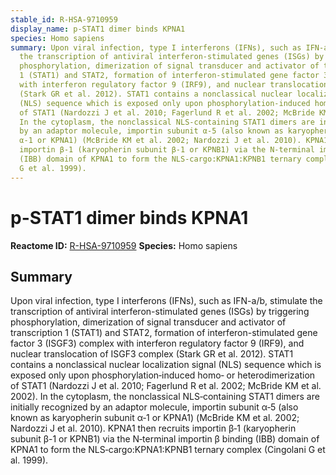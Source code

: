 ```yaml
---
stable_id: R-HSA-9710959
display_name: p-STAT1 dimer binds KPNA1
species: Homo sapiens
summary: Upon viral infection, type I interferons (IFNs), such as IFN-a/b, stimulate
  the transcription of antiviral interferon-stimulated genes (ISGs) by triggering
  phosphorylation, dimerization of signal transducer and activator of transcription
  1 (STAT1) and STAT2, formation of interferon-stimulated gene factor 3 (ISGF3) complex
  with interferon regulatory factor 9 (IRF9), and nuclear translocation of ISGF3 complex
  (Stark GR et al. 2012). STAT1 contains a nonclassical nuclear localization signal
  (NLS) sequence which is exposed only upon phosphorylation‑induced homo‑ or heterodimerization
  of STAT1 (Nardozzi J et al. 2010; Fagerlund R et al. 2002; McBride KM et al. 2002).
  In the cytoplasm, the nonclassical NLS‑containing STAT1 dimers are initially recognized
  by an adaptor molecule, importin subunit α‑5 (also known as karyopherin subunit
  α‑1 or KPNA1) (McBride KM et al. 2002; Nardozzi J et al. 2010). KPNA1 then recruits
  importin β‑1 (karyopherin subunit β-1 or KPNB1) via the N‑terminal importin β binding
  (IBB) domain of KPNA1 to form the NLS‑cargo:KPNA1:KPNB1 ternary complex (Cingolani
  G et al. 1999).
---
```


# p-STAT1 dimer binds KPNA1
**Reactome ID:** [R-HSA-9710959](https://reactome.org/content/detail/R-HSA-9710959)
**Species:** Homo sapiens

## Summary

Upon viral infection, type I interferons (IFNs), such as IFN-a/b, stimulate the transcription of antiviral interferon-stimulated genes (ISGs) by triggering phosphorylation, dimerization of signal transducer and activator of transcription 1 (STAT1) and STAT2, formation of interferon-stimulated gene factor 3 (ISGF3) complex with interferon regulatory factor 9 (IRF9), and nuclear translocation of ISGF3 complex (Stark GR et al. 2012). STAT1 contains a nonclassical nuclear localization signal (NLS) sequence which is exposed only upon phosphorylation‑induced homo‑ or heterodimerization of STAT1 (Nardozzi J et al. 2010; Fagerlund R et al. 2002; McBride KM et al. 2002). In the cytoplasm, the nonclassical NLS‑containing STAT1 dimers are initially recognized by an adaptor molecule, importin subunit α‑5 (also known as karyopherin subunit α‑1 or KPNA1) (McBride KM et al. 2002; Nardozzi J et al. 2010). KPNA1 then recruits importin β‑1 (karyopherin subunit β-1 or KPNB1) via the N‑terminal importin β binding (IBB) domain of KPNA1 to form the NLS‑cargo:KPNA1:KPNB1 ternary complex (Cingolani G et al. 1999).
